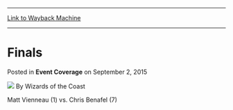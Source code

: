 
---
[Link to Wayback Machine](https://web.archive.org/web/20220121051147/https://magic.wizards.com/en/articles/archive/event-coverage/finals-2015-09-02-0)

[_metadata_:author]:- "Wizards of the Coast"
[_metadata_:description]:- "Matt Vienneau (1) vs. Chris Benafel (7)"
[_metadata_:generator]:- "Drupal 7 (http://drupal.org)"
[_metadata_:node]:- "593176"
[_metadata_:publish_date]:- "2015-09-02"
[_metadata_:source]:- "div-main-content"
[_metadata_:title]:- "Finals"
[_metadata_:wayback_capture_timestamp]:- "2022-01-21 05:11:47"
[_metadata_:wayback_raw_url]:- "https://web.archive.org/web/20220121051147id_/https://magic.wizards.com/en/articles/archive/event-coverage/finals-2015-09-02-0"
[_metadata_:wayback_url]:- "https://magic.wizards.com/en/articles/archive/event-coverage/finals-2015-09-02-0"
---


Finals
======



 Posted in **Event Coverage**
 on September 2, 2015 






![](https://media.magic.wizards.com/styles/auth_small/public/images/person/wizards_author.jpg)
By Wizards of the Coast











Matt Vienneau (1) vs. Chris Benafel (7)


 







